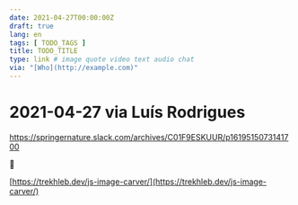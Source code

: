```yaml
---
date: 2021-04-27T00:00:00Z
draft: true
lang: en
tags: [ TODO_TAGS ]
title: TODO_TITLE
type: link # image quote video text audio chat
via: "[Who](http://example.com)"
---
```



# 2021-04-27 via Luís Rodrigues
https://springernature.slack.com/archives/C01F9ESKUUR/p1619515073141700

🤯

[https://trekhleb.dev/js-image-carver/](https://trekhleb.dev/js-image-carver/)

